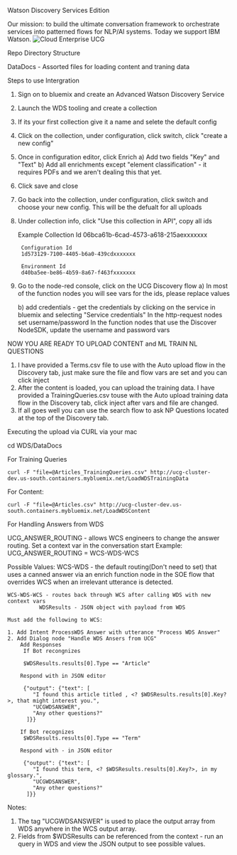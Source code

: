 Watson Discovery Services Edition

Our mission: to build the ultimate conversation framework to orchestrate services into patterned flows for NLP/AI systems. Today we support IBM Watson.
![Cloud Enterprise UCG](https://github.com/dennisnotojr/UCG-Repo/blob/master/UCG/Images/Cloud-UCG.jpeg)


Repo Directory Structure

DataDocs - Assorted files for loading content and traning data
 

Steps to use Intergration

1) Sign on to bluemix and create an Advanced Watson Discovery Service
2) Launch the WDS tooling and create a collection
3) If its your first collection give it a name and selete the default config
4) Click on the collection, under configuration, click switch, click "create a new config"
5) Once in configuration editor, click Enrich
    a) Add two fields "Key" and "Text"
    b) Add all enrichments except "element classification" - it requires PDFs and we aren't dealing this that yet.
6) Click save and close
7) Go back into the collection, under configuration, click switch and choose your new config. This will be the defualt for all uploads
8) Under collection info, click "Use this collection in API", copy all ids
        
	Example
        Collection Id
		06bca61b-6cad-4573-a618-215aexxxxxxx
		
		Configuration Id
		1d573129-7100-4405-b6a0-439cdxxxxxxx
		
		Environment Id
		d40ba5ee-be86-4b59-8a67-f463fxxxxxxx

9) Go to the node-red console, click on the UCG Discovery flow
     a) In most of the function nodes you will see vars for the ids, please replace values

     b) add credentials - get the credentials by clicking on the service in bluemix and selecting "Service credentials"
          In the http-request nodes set username/password
          In the function nodes that use the Discover NodeSDK, update the username and password vars

 NOW YOU ARE READY TO UPLOAD CONTENT and ML TRAIN NL QUESTIONS

 1) I have provided a Terms.csv file to use with the Auto upload flow in the Discovery tab, just make sure the file and flow vars are set and you can click inject
 2) After the content is loaded, you can upload the training data. I have provided a TrainingQueries.csv touse with the Auto upload training data flow in the Discovery tab, click inject after vars and file are changed.
 3) If all goes well you can use the search flow to ask NP Questions located at the top of the Discovery tab.

 Executing the upload via CURL via your mac

 cd WDS/DataDocs 

 For Training Queries

    curl -F "file=@Articles_TrainingQueries.csv" http://ucg-cluster-dev.us-south.containers.mybluemix.net/LoadWDSTrainingData

 For Content:

    curl -F "file=@Articles.csv" http://ucg-cluster-dev.us-south.containers.mybluemix.net/LoadWDSContent

For Handling Answers from WDS

UCG_ANSWER_ROUTING - allows WCS engineers to change the answer routing. Set a context var in the conversation start
Example: UCG_ANSWER_ROUTING = WCS-WDS-WCS

  Possible Values:
    WCS-WDS     - the default routing(Don't need to set) that uses a canned answer via an enrich function node in the SOE flow that overrides WCS when an irrelevant utterance is detected.

    WCS-WDS-WCS - routes back through WCS after calling WDS with new context vars
              WDSResults - JSON object with payload from WDS

    Must add the following to WCS:

    1. Add Intent ProcessWDS Answer with utterance "Process WDS Answer"
    2. Add Dialog node "Handle WDS Ansers from UCG"
        Add Responses 
         If Bot recongnizes
         
         $WDSResults.results[0].Type == "Article"

        Respond with in JSON editor
         
         {"output": {"text": [
            "I found this article titled , <? $WDSResults.results[0].Key?>, that might interest you.",
            "UCGWDSANSWER",
            "Any other questions?"
          ]}}

        If Bot recognizes
         $WDSResults.results[0].Type == "Term" 

        Respond with - in JSON editor

         {"output": {"text": [
            "I found this term, <? $WDSResults.results[0].Key?>, in my glossary.",
            "UCGWDSANSWER",
            "Any other questions?"
          ]}} 

Notes:
1) The tag "UCGWDSANSWER" is used to place the output array from WDS anywhere in the WCS output array.  
2) Fields from $WDSResults can be referenced from the context - run an query in WDS and view the JSON output to see possible values. 


